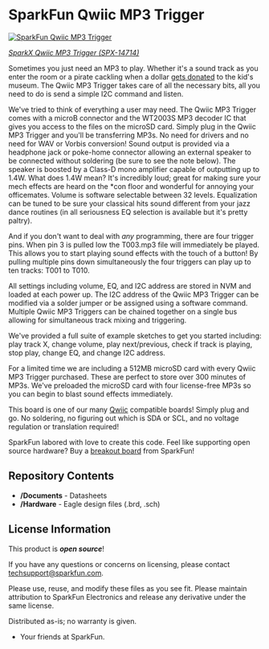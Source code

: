 SparkFun Qwiic MP3 Trigger
========================================

[![SparkFun Qwiic MP3 Trigger](https://cdn.sparkfun.com//assets/parts/1/2/9/2/9/14714-Qwiic_MP3-01.jpg)](https://www.sparkfun.com/products/14808)

[*SparkX Qwiic MP3 Trigger (SPX-14714)*](https://www.sparkfun.com/products/14808)

Sometimes you just need an MP3 to play. Whether it's a sound track as you enter the room or a pirate cackling when a dollar [gets donated](https://github.com/nseidle/Money_Vacuum) to the kid's museum. The Qwiic MP3 Trigger takes care of all the necessary bits, all you need to do is send a simple I2C command and listen.

We've tried to think of everything a user may need. The Qwiic MP3 Trigger comes with a microB connector and the WT2003S MP3 decoder IC that gives you access to the files on the microSD card. Simply plug in the Qwiic MP3 Trigger and you'll be transferring MP3s. No need for drivers and no need for WAV or Vorbis conversion! Sound output is provided via a headphone jack or poke-home connector allowing an external speaker to be connected without soldering (be sure to see the note below). The speaker is boosted by a Class-D mono amplifier capable of outputting up to 1.4W. What does 1.4W mean? It's incredibly loud; great for making sure your mech effects are heard on the *con floor and wonderful for annoying your officemates. Volume is software selectable between 32 levels. Equalization can be tuned to be sure your classical hits sound different from your jazz dance routines (in all seriousness EQ selection is available but it's pretty paltry).

And if you don't want to deal with *any* programming, there are four trigger pins. When pin 3 is pulled low the T003.mp3 file will immediately be played. This allows you to start playing sound effects with the touch of a button! By pulling multiple pins down simultaneously the four triggers can play up to ten tracks: T001 to T010.

All settings including volume, EQ, and I2C address are stored in NVM and loaded at each power up. The I2C address of the Qwiic MP3 Trigger can be modified via a solder jumper or be assigned using a software command. Multiple Qwiic MP3 Triggers can be chained together on a single bus allowing for simultaneous track mixing and triggering.

We've provided a full suite of example sketches to get you started including: play track X, change volume, play next/previous, check if track is playing, stop play, change EQ, and change I2C address.

For a limited time we are including a 512MB microSD card with every Qwiic MP3 Trigger purchased. These are perfect to store over 300 minutes of MP3s. We've preloaded the microSD card with four license-free MP3s so you can begin to blast sound effects immediately.

This board is one of our many [Qwiic](https://www.sparkfun.com/qwiic) compatible boards! Simply plug and go. No soldering, no figuring out which is SDA or SCL, and no voltage regulation or translation required!

SparkFun labored with love to create this code. Feel like supporting open source hardware? 
Buy a [breakout board](https://www.sparkfun.com/products/14808) from SparkFun!

Repository Contents
-------------------

* **/Documents** - Datasheets
* **/Hardware** - Eagle design files (.brd, .sch)

License Information
-------------------

This product is _**open source**_! 

If you have any questions or concerns on licensing, please contact techsupport@sparkfun.com.

Please use, reuse, and modify these files as you see fit. Please maintain attribution to SparkFun Electronics and release any derivative under the same license.

Distributed as-is; no warranty is given.

- Your friends at SparkFun.